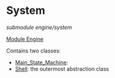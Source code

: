 # System
*submodule*
*engine/system*

[Module Engine](../engine.md)

Contains two classes:
- [Main_State_Machine](main_state_machine.md): 
- [Shell](shell.md): the outermost abstraction class